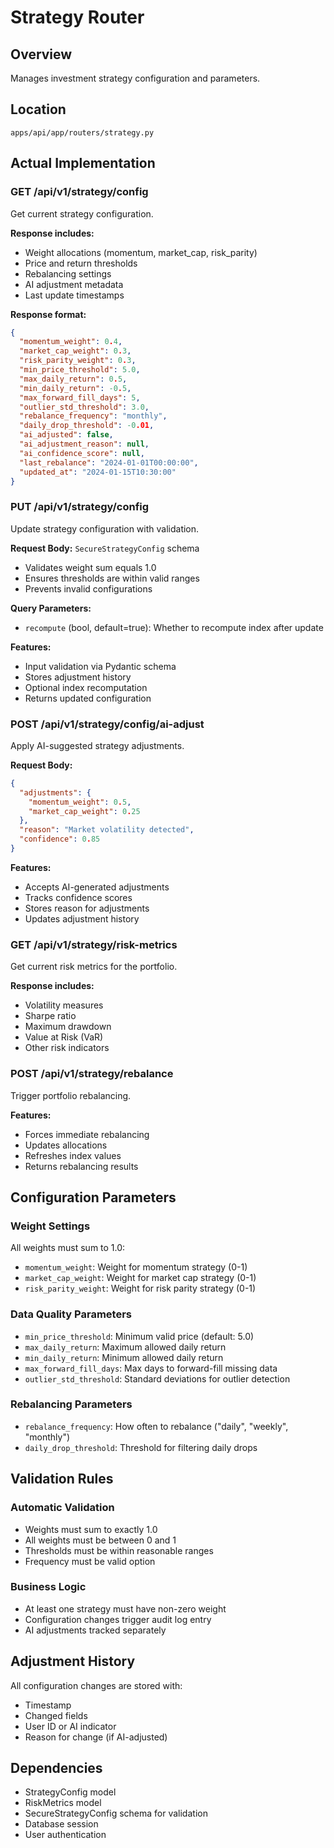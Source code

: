 # Strategy Router

## Overview
Manages investment strategy configuration and parameters.

## Location
`apps/api/app/routers/strategy.py`

## Actual Implementation

### GET /api/v1/strategy/config
Get current strategy configuration.

**Response includes:**
- Weight allocations (momentum, market_cap, risk_parity)
- Price and return thresholds
- Rebalancing settings
- AI adjustment metadata
- Last update timestamps

**Response format:**
```json
{
  "momentum_weight": 0.4,
  "market_cap_weight": 0.3,
  "risk_parity_weight": 0.3,
  "min_price_threshold": 5.0,
  "max_daily_return": 0.5,
  "min_daily_return": -0.5,
  "max_forward_fill_days": 5,
  "outlier_std_threshold": 3.0,
  "rebalance_frequency": "monthly",
  "daily_drop_threshold": -0.01,
  "ai_adjusted": false,
  "ai_adjustment_reason": null,
  "ai_confidence_score": null,
  "last_rebalance": "2024-01-01T00:00:00",
  "updated_at": "2024-01-15T10:30:00"
}
```

### PUT /api/v1/strategy/config
Update strategy configuration with validation.

**Request Body:** `SecureStrategyConfig` schema
- Validates weight sum equals 1.0
- Ensures thresholds are within valid ranges
- Prevents invalid configurations

**Query Parameters:**
- `recompute` (bool, default=true): Whether to recompute index after update

**Features:**
- Input validation via Pydantic schema
- Stores adjustment history
- Optional index recomputation
- Returns updated configuration

### POST /api/v1/strategy/config/ai-adjust
Apply AI-suggested strategy adjustments.

**Request Body:**
```json
{
  "adjustments": {
    "momentum_weight": 0.5,
    "market_cap_weight": 0.25
  },
  "reason": "Market volatility detected",
  "confidence": 0.85
}
```

**Features:**
- Accepts AI-generated adjustments
- Tracks confidence scores
- Stores reason for adjustments
- Updates adjustment history

### GET /api/v1/strategy/risk-metrics
Get current risk metrics for the portfolio.

**Response includes:**
- Volatility measures
- Sharpe ratio
- Maximum drawdown
- Value at Risk (VaR)
- Other risk indicators

### POST /api/v1/strategy/rebalance
Trigger portfolio rebalancing.

**Features:**
- Forces immediate rebalancing
- Updates allocations
- Refreshes index values
- Returns rebalancing results

## Configuration Parameters

### Weight Settings
All weights must sum to 1.0:
- `momentum_weight`: Weight for momentum strategy (0-1)
- `market_cap_weight`: Weight for market cap strategy (0-1)
- `risk_parity_weight`: Weight for risk parity strategy (0-1)

### Data Quality Parameters
- `min_price_threshold`: Minimum valid price (default: 5.0)
- `max_daily_return`: Maximum allowed daily return
- `min_daily_return`: Minimum allowed daily return
- `max_forward_fill_days`: Max days to forward-fill missing data
- `outlier_std_threshold`: Standard deviations for outlier detection

### Rebalancing Parameters
- `rebalance_frequency`: How often to rebalance ("daily", "weekly", "monthly")
- `daily_drop_threshold`: Threshold for filtering daily drops

## Validation Rules

### Automatic Validation
- Weights must sum to exactly 1.0
- All weights must be between 0 and 1
- Thresholds must be within reasonable ranges
- Frequency must be valid option

### Business Logic
- At least one strategy must have non-zero weight
- Configuration changes trigger audit log entry
- AI adjustments tracked separately

## Adjustment History
All configuration changes are stored with:
- Timestamp
- Changed fields
- User ID or AI indicator
- Reason for change (if AI-adjusted)

## Dependencies
- StrategyConfig model
- RiskMetrics model
- SecureStrategyConfig schema for validation
- Database session
- User authentication